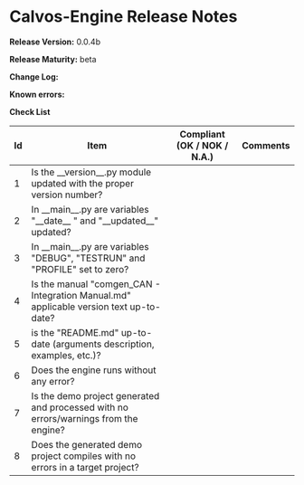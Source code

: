# Calvos-Engine Release Notes

**Release Version:** 0.0.4b

**Release Maturity:** beta

**Change Log:**

**Known errors:**

**Check List**

| Id   | Item                                                         | Compliant (OK / NOK / N.A.) | Comments |
| ---- | ------------------------------------------------------------ | --------------------------- | -------- |
| 1    | Is the \_\_version\_\_.py module updated with the proper version number? |                             |          |
| 2    | In \_\_main\_\_.py are variables "\_\_date\_\_ " and "\_\_updated\_\_" updated? |                             |          |
| 3    | In \_\_main\_\_.py are variables "DEBUG", "TESTRUN" and "PROFILE" set to zero? |                             |          |
| 4    | Is the manual "comgen_CAN - Integration Manual.md" applicable version text up-to-date? |                             |          |
| 5    | is the "README.md" up-to-date (arguments description, examples, etc.)? |                             |          |
| 6    | Does the engine runs without any error?                      |                             |          |
| 7    | Is the demo project generated and processed with no errors/warnings from the engine? |                             |          |
| 8    | Does the generated demo project compiles with no errors in a target project? |                             |          |

